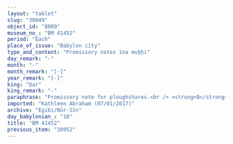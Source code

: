 ```yaml
---
layout: "tablet"
slug: "30949"
object_id: "8009"
museum_no_: "BM 41452"
period: "Each"
place_of_issue: "Babylon city"
type_and_content: "Promissory notes ina muẖẖi"
day_remark: "-"
month: "-"
month_remark: "[-]"
year_remark: "[-]"
king: "Dar"
king_remark: "-"
paraphrase: "Promissory note for ploughshares.<br /> <strong>B</strong> owes to <strong>A</strong> two bronze ploughshares (<em>&scaron;ūr&ucirc;</em>), the weight of the first one is 9 minas and the second one&#39;s&nbsp; is 4 [1/3] minas, to be delivered by the end of Nisan (I) of Darius&#39; 27<sup>th</sup> year. Should he fail to meet the deadline, he shall pay 1 mina of white silver instead of the two ploughshares on the 2<sup>nd </sup>of Ayyār of Darius&#39; 27<sup>th</sup> year. This sum corresponds to the ploughshares&#39; purchase price. Witnesses.<br /> <br /> <strong>A</strong> = &Scaron;i&scaron;ir (aka Marduk-nāṣir-apli)/Iddināya//Egibi; <strong>B</strong> = Ina-tē&scaron;&ecirc;-Nab&ucirc;/Nab&ucirc;<em>-x</em>//&Scaron;igūa"
imported: "Kathleen Abraham (07/01/2017)"
archive: "Egibi/Nūr-Sîn"
day_babylonian_: "18"
title: "BM 41452"
previous_item: "30952"
---
```

